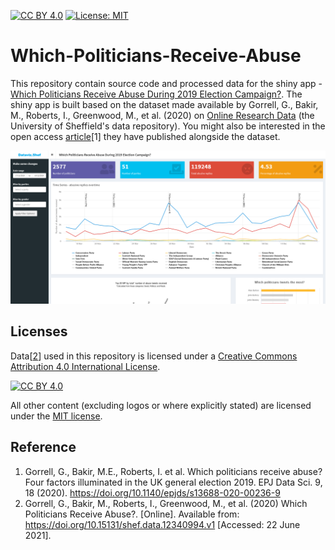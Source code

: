 [![CC BY 4.0][cc-by-shield]][cc-by]
[![License: MIT](https://img.shields.io/badge/License-MIT-yellow.svg)](https://opensource.org/licenses/MIT)

# Which-Politicians-Receive-Abuse
This repository contain source code and processed data for the shiny app - [Which Politicians Receive Abuse During 2019 Election Campaign?](https://ylwshef.shinyapps.io/Which-Politicians-Receive-Abuse/). The shiny app is built based on the dataset made available by Gorrell, G., Bakir, M., Roberts, I., Greenwood, M., et al. (2020) on [Online Research Data](https://orda.shef.ac.uk) (the University of Sheffield's data repository). You might also be interested in the open access [article](https://doi.org/10.1140/epjds/s13688-020-00236-9)[1] they have published alongside the dataset.


![Screenshot of the app](thumb.png)


## Licenses

Data[[2](https://doi.org/10.15131/shef.data.12340994.v1)] used in this repository is licensed under a
[Creative Commons Attribution 4.0 International License][cc-by]. 

[![CC BY 4.0][cc-by-image]][cc-by]

All other content (excluding logos or where explicitly stated) are licensed under the [MIT license](LICENSE).

[cc-by]: http://creativecommons.org/licenses/by/4.0/
[cc-by-image]: https://i.creativecommons.org/l/by/4.0/88x31.png
[cc-by-shield]: https://img.shields.io/badge/License-CC%20BY%204.0-lightgrey.svg


## Reference
1. Gorrell, G., Bakir, M.E., Roberts, I. et al. Which politicians receive abuse? Four factors illuminated in the UK general election 2019. EPJ Data Sci. 9, 18 (2020). https://doi.org/10.1140/epjds/s13688-020-00236-9
2. Gorrell, G., Bakir, M., Roberts, I., Greenwood, M., et al. (2020) Which Politicians Receive Abuse?. [Online]. Available from: https://doi.org/10.15131/shef.data.12340994.v1 [Accessed: 22 June 2021]. 



